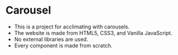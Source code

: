 # Carousel
- This is a  project for acclimating with carousels.
- The website is made from HTML5, CSS3, and Vanilla JavaScript.
- No external libraries are used.
- Every component is made from scratch.
